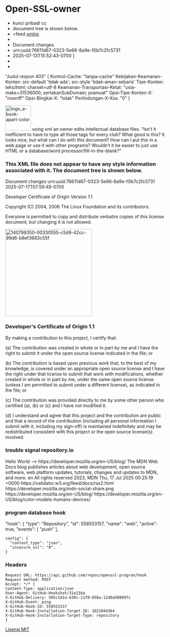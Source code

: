 # Open-SSL-owner
- kunci pribadi cc 
- document tree is shown below.
-  <feed [xmlns](http://www.w3.org/2005/Atom)
-  <title type="text">Personal I-D list of AriesTriputranto RSS Feed</title>
-  <subtitle type="text">Document changes</subtitle>
-  <id>urn:uuid:76611d67-0323-5e66-8a9e-f0b7c2fc5731</id>
-  <updated>2025-07-13T15:52:43-0700</updated> ]
-  <link rel="alternate" type="text/html" hreflang="en" href="https://datatracker.ietf.org/"/>
-  <link rel="self" type="application/atom+xml"               href="https://datatracker.ietf.org/community/personal/aariestriputranto708@gmail.com/feed/"/></feed> 

"Judul respon 403"
{
   Kontrol-Cache: "tanpa-cache"
   Kebijakan-Keamanan-Konten: src-default 'tidak ada'; src-style 'tidak-aman-sebaris'
   Tipe-Konten: teks/html; charset=utf-8
   Keamanan-Transportasi-Ketat: "usia-maks=31536000; sertakanSubDomain; pramuat"
   Opsi-Tipe-Konten-X: "nosniff"
   Opsi-Bingkai-X: "tolak"
   Perlindungan-X-Xss: "0"
} 

<img width="80" height="80" alt="logo_a-book-apart-color" src="https://github.com/user-attachments/assets/e9d4439a-4d58-4f9f-b720-c24229bbd438" />
  using xml an owner edits intellectual database files.
“Isn’t it inefficient to have to type all those tags for
every club? What good is this? It looks nice, but what can I
do with this document? How can I put this in a web page or use it with
other programs? Wouldn’t it be easier to just use HTML or a
database/word processor/fill-in-the-blank?”

### This XML file does not appear to have any style information associated with it. The document tree is shown below.
<feed xmlns="http://www.w3.org/2005/Atom">
<title type="text">Personal I-D list of AriesTriputranto RSS Feed</title>
<subtitle type="text">Document changes</subtitle>
<id>urn:uuid:76611d67-0323-5e66-8a9e-f0b7c2fc5731</id>
<updated>2025-07-17T07:59:48-0700</updated>
<link rel="alternate" type="text/html" hreflang="en" href="https://datatracker.ietf.org/"/>
<link rel="self" type="application/atom+xml" href="https://datatracker.ietf.org/community/personal/aariestriputranto708@gmail.com/feed/"/>
</feed>

Developer Certificate of Origin
Version 1.1

Copyright (C) 2004, 2006 The Linux Foundation and its contributors.

Everyone is permitted to copy and distribute verbatim copies of this
license document, but changing it is not allowed.

<img width="272" height="272" alt="140799350-00330555-c5d9-42cc-99d6-b8ef3683c55f" src="https://github.com/user-attachments/assets/cf4cba80-c9a6-45bf-8c12-cbf6822bb899" />

### Developer's Certificate of Origin 1.1

By making a contribution to this project, I certify that:

(a) The contribution was created in whole or in part by me and I
    have the right to submit it under the open source license
    indicated in the file; or

(b) The contribution is based upon previous work that, to the best
    of my knowledge, is covered under an appropriate open source
    license and I have the right under that license to submit that
    work with modifications, whether created in whole or in part
    by me, under the same open source license (unless I am
    permitted to submit under a different license), as indicated
    in the file; or

(c) The contribution was provided directly to me by some other
    person who certified (a), (b) or (c) and I have not modified
    it.

(d) I understand and agree that this project and the contribution
    are public and that a record of the contribution (including all
    personal information I submit with it, including my sign-off) is
    maintained indefinitely and may be redistributed consistent with
    this project or the open source license(s) involved.

### trouble signal repository.io
<?xml version="1.0" encoding="UTF-8"?>
<signal error>
    <warning>
        Hello World
    <!--signal--> </warning> -->
</signal error>
 <rss version="2.0">
<channel>
<title>MDN Blog</title>
<link>https://developer.mozilla.org/en-US/blog/</link>
<description>The MDN Web Docs blog publishes articles about web development, open source software, web platform updates, tutorials, changes and updates to MDN, and more.</description>
<language>en</language>
<copyright>All rights reserved 2023, MDN</copyright>
<lastBuildDate>Thu, 17 Jul 2025 00:25:19 +0000</lastBuildDate>
<docs>https://validator.w3.org/feed/docs/rss2.html</docs>
<image>
<url>https://developer.mozilla.org/mdn-social-share.png</url>
<title>MDN Blog</title>
<link>https://developer.mozilla.org/en-US/blog/</link>
</image>
<item>
<title>Color models for humans and devices</title>
<link>https://developer.mozilla.org/en-US/blog/color-models-humans-devices/</link>
<description>
<![CDATA[ Images help bring more color and life to the web. This post describes how images are represented by humans and on different devices, with details about color spaces and vision theory. ]]>

### program database hook

"hook": {
    "type": "Repository",
    "id": 558553157,
    "name": "web",
    "active": true,
    "events": [
      "push"
    ],

    config": {
      "content_type": "json",
      "insecure_ssl": "0",
    }
### Headers
    
    Request URL: https://api.github.com/repos/openssl-progran/hook
    Request method: POST
    Accept: */* {
    Content-Type: application/json
    User-Agent: GitHub-Hookshot/31e216a
    X-GitHub-Delivery: 505c1d2a-630c-11f0-858a-12d0a580997c
    X-GitHub-Event: ping
    X-GitHub-Hook-ID: 558553157
    X-GitHub-Hook-Installation-Target-ID: 1021044364
    X-GitHub-Hook-Installation-Target-Type: repository
    }

[Lisensi MIT](https://github.com/AriesTriputranto99/Open-SSL-?tab=MIT-1-ov-file)
